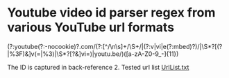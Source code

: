 # Youtube video id parser regex from various YouTube url formats

(?:youtube(?:-nocookie)?\.com\/(?:[^\/\n\s]+\/\S+\/|(?:v|vi|e(?:mbed)?)\/|\S*?[(?|%3F)&]v(=|%3)|\S*?[?&]vi=)|youtu\.be\/)([a-zA-Z0-9_-]{11})


The ID is captured in back-reference 2.
Tested url list [UrlList.txt](UrlList.txt)
